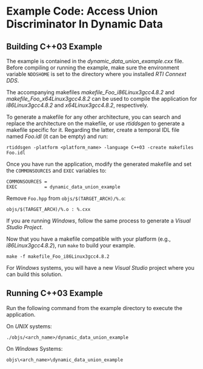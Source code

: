 # Example Code: Access Union Discriminator In Dynamic Data

## Building C++03 Example
The example is contained in the *dynamic_data_union_example.cxx* file.
Before compiling or running the example, make sure the environment variable
`NDDSHOME` is set to the directory where you installed *RTI Connext DDS*.

The accompanying makefiles *makefile_Foo_i86Linux3gcc4.8.2* and
*makefile_Foo_x64Linux3gcc4.8.2* can be used to compile the application
for *i86Linux3gcc4.8.2* and *x64Linux3gcc4.8.2*, respectively.

To generate a makefile for any other architecture, you can search and
replace the architecture on the makefile, or use *rtiddsgen* to generate
a makefile specific for it. Regarding the latter, create a temporal IDL file
named *Foo.idl* (it can be empty) and run:
```
rtiddsgen -platform <platform_name> -language C++03 -create makefiles Foo.idl
```

Once you have run the application, modify the generated makefile and
set the `COMMONSOURCES` and `EXEC` variables to:
```
COMMONSOURCES =
EXEC          = dynamic_data_union_example
```

Remove `Foo.hpp` from `objs/$(TARGET_ARCH)/%.o`:
```
objs/$(TARGET_ARCH)/%.o : %.cxx
```

If you are running *Windows*, follow the same process to generate a *Visual
Studio Project*.

Now that you have a makefile compatible with your platform
(e.g., *i86Linux3gcc4.8.2*), run `make` to build your example.
```
make -f makefile_Foo_i86Linux3gcc4.8.2
```

For *Windows* systems, you will have a new *Visual Studio* project where you can
build this solution.

## Running C++03 Example
Run the following command from the example directory to execute the application.

On *UNIX* systems:
```
./objs/<arch_name>/dynamic_data_union_example
```

On *Windows* Systems:
```
objs\<arch_name>\dynamic_data_union_example
```
